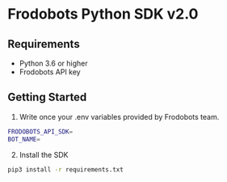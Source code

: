 # Frodobots Python SDK v2.0

## Requirements
- Python 3.6 or higher
- Frodobots API key

## Getting Started

1. Write once your .env variables provided by Frodobots team.
```bash
FRODOBOTS_API_SDK=
BOT_NAME=
```

2. Install the SDK
```bash
pip3 install -r requirements.txt
```
